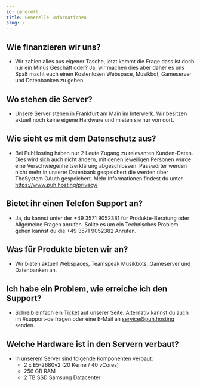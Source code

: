 ```yaml
---
id: generell
title: Generelle Informationen
slug: /
---
```



## Wie finanzieren wir uns?
- Wir zahlen alles aus eigener Tasche, jetzt kommt die Frage dass ist doch nur ein Minus Geschäft oder? Ja, wir machen dies aber daher es uns Spaß macht euch einen Kostenlosen Webspace, Musikbot, Gameserver und Datenbanken zu geben.

## Wo stehen die Server?
- Unsere Server stehen in Frankfurt am Main im Interwerk. Wir besitzen aktuell noch keine eigene Hardware und mieten sie nur von dort.

## Wie sieht es mit dem Datenschutz aus?
- Bei PuhHosting haben nur 2 Leute Zugang zu relevanten Kunden-Daten. Dies wird sich auch nicht ändern, mit denen jeweiligen Personen wurde eine Verschwiegenheitserklärung abgeschlossen. Passwörter werden nicht mehr in unserer Datenbank gespeichert die werden über TheSystem OAuth gespeichert. Mehr Informationen findest du unter https://www.puh.hosting/privacy/

## Bietet ihr einen Telefon Support an?
- Ja, du kannst unter der +49 3571 9052381 für Produkte-Beratung oder Allgemeine Fragen anrufen. 
Sollte es um ein Technisches Problem gehen kannst du die +49 3571 9052382 Anrufen.

## Was für Produkte bieten wir an?
- Wir bieten aktuell Webspaces, Teamspeak Musikbots, Gameserver und Datenbanken an.

## Ich habe ein Problem, wie erreiche ich den Support?
- Schreib einfach ein [Ticket] auf unserer Seite. 
Alternativ kannst du auch im #support-de fragen oder eine E-Mail an service@puh.hosting senden.

## Welche Hardware ist in den Servern verbaut?
- In unserem Server sind folgende Komponenten verbaut:
    - 2 x E5-2680v2 (20 Kerne / 40 vCores)
    - 256 GB RAM
    - 2 TB SSD Samsung Datacenter


[Ticket]: https://www.puh.hosting/cp/ticket/createfall